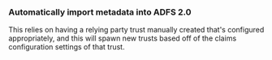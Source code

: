 ### Automatically import metadata into ADFS 2.0
This relies on having a relying party trust manually created that's configured appropriately, and this will spawn new trusts based off of the claims configuration settings of that trust.
